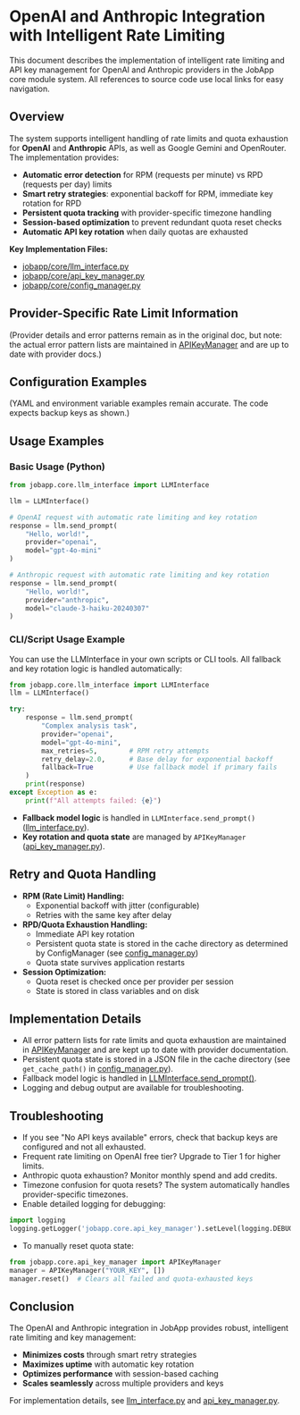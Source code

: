 # OpenAI and Anthropic Integration with Intelligent Rate Limiting

This document describes the implementation of intelligent rate limiting and API key management for OpenAI and Anthropic providers in the JobApp core module system. All references to source code use local links for easy navigation.

## Overview

The system supports intelligent handling of rate limits and quota exhaustion for **OpenAI** and **Anthropic** APIs, as well as Google Gemini and OpenRouter. The implementation provides:

- **Automatic error detection** for RPM (requests per minute) vs RPD (requests per day) limits
- **Smart retry strategies**: exponential backoff for RPM, immediate key rotation for RPD
- **Persistent quota tracking** with provider-specific timezone handling
- **Session-based optimization** to prevent redundant quota reset checks
- **Automatic API key rotation** when daily quotas are exhausted

**Key Implementation Files:**
- [jobapp/core/llm_interface.py](../jobapp/core/llm_interface.py)
- [jobapp/core/api_key_manager.py](../jobapp/core/api_key_manager.py)
- [jobapp/core/config_manager.py](../jobapp/core/config_manager.py)

## Provider-Specific Rate Limit Information

(Provider details and error patterns remain as in the original doc, but note: the actual error pattern lists are maintained in [APIKeyManager](../jobapp/core/api_key_manager.py) and are up to date with provider docs.)

## Configuration Examples

(YAML and environment variable examples remain accurate. The code expects backup keys as shown.)

## Usage Examples

### Basic Usage (Python)

```python
from jobapp.core.llm_interface import LLMInterface

llm = LLMInterface()

# OpenAI request with automatic rate limiting and key rotation
response = llm.send_prompt(
    "Hello, world!",
    provider="openai",
    model="gpt-4o-mini"
)

# Anthropic request with automatic rate limiting and key rotation
response = llm.send_prompt(
    "Hello, world!",
    provider="anthropic", 
    model="claude-3-haiku-20240307"
)
```

### CLI/Script Usage Example

You can use the LLMInterface in your own scripts or CLI tools. All fallback and key rotation logic is handled automatically:

```python
from jobapp.core.llm_interface import LLMInterface
llm = LLMInterface()

try:
    response = llm.send_prompt(
        "Complex analysis task",
        provider="openai",
        model="gpt-4o-mini",
        max_retries=5,        # RPM retry attempts
        retry_delay=2.0,      # Base delay for exponential backoff
        fallback=True         # Use fallback model if primary fails
    )
    print(response)
except Exception as e:
    print(f"All attempts failed: {e}")
```

- **Fallback model logic** is handled in `LLMInterface.send_prompt()` ([llm_interface.py](../jobapp/core/llm_interface.py)).
- **Key rotation and quota state** are managed by `APIKeyManager` ([api_key_manager.py](../jobapp/core/api_key_manager.py)).

## Retry and Quota Handling

- **RPM (Rate Limit) Handling:**
  - Exponential backoff with jitter (configurable)
  - Retries with the same key after delay
- **RPD/Quota Exhaustion Handling:**
  - Immediate API key rotation
  - Persistent quota state is stored in the cache directory as determined by ConfigManager (see [config_manager.py](../jobapp/core/config_manager.py))
  - Quota state survives application restarts
- **Session Optimization:**
  - Quota reset is checked once per provider per session
  - State is stored in class variables and on disk

## Implementation Details

- All error pattern lists for rate limits and quota exhaustion are maintained in [APIKeyManager](../jobapp/core/api_key_manager.py) and are kept up to date with provider documentation.
- Persistent quota state is stored in a JSON file in the cache directory (see `get_cache_path()` in [config_manager.py](../jobapp/core/config_manager.py)).
- Fallback model logic is handled in [LLMInterface.send_prompt()](../jobapp/core/llm_interface.py).
- Logging and debug output are available for troubleshooting.

## Troubleshooting

- If you see "No API keys available" errors, check that backup keys are configured and not all exhausted.
- Frequent rate limiting on OpenAI free tier? Upgrade to Tier 1 for higher limits.
- Anthropic quota exhaustion? Monitor monthly spend and add credits.
- Timezone confusion for quota resets? The system automatically handles provider-specific timezones.
- Enable detailed logging for debugging:

```python
import logging
logging.getLogger('jobapp.core.api_key_manager').setLevel(logging.DEBUG)
```

- To manually reset quota state:

```python
from jobapp.core.api_key_manager import APIKeyManager
manager = APIKeyManager("YOUR_KEY", [])
manager.reset()  # Clears all failed and quota-exhausted keys
```

## Conclusion

The OpenAI and Anthropic integration in JobApp provides robust, intelligent rate limiting and key management:
- **Minimizes costs** through smart retry strategies
- **Maximizes uptime** with automatic key rotation
- **Optimizes performance** with session-based caching
- **Scales seamlessly** across multiple providers and keys

For implementation details, see [llm_interface.py](../jobapp/core/llm_interface.py) and [api_key_manager.py](../jobapp/core/api_key_manager.py). 